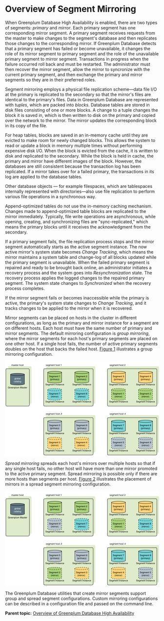 # Overview of Segment Mirroring 

When Greenplum Database High Availability is enabled, there are two types of segments: *primary* and *mirror*. Each primary segment has one corresponding mirror segment. A primary segment receives requests from the master to make changes to the segment's database and then replicates those changes to the corresponding mirror. If Greenplum Database detects that a primary segment has failed or become unavailable, it changes the role of its mirror segment to primary segment and the role of the unavailable primary segment to mirror segment. Transactions in progress when the failure occurred roll back and must be restarted. The administrator must then recover the mirror segment, allow the mirror to syncronize with the current primary segment, and then exchange the primary and mirror segments so they are in their preferred roles.

Segment mirroring employs a physical file replication scheme—data file I/O at the primary is replicated to the secondary so that the mirror's files are identical to the primary's files. Data in Greenplum Database are represented with *tuples*, which are packed into *blocks*. Database tables are stored in disk files consisting of one or more blocks. A change to a tuple changes the block it is saved in, which is then written to disk on the primary and copied over the network to the mirror. The mirror updates the corresponding block in its copy of the file.

For heap tables, blocks are saved in an in-memory cache until they are evicted to make room for newly changed blocks. This allows the system to read or update a block in memory multiple times without performing expensive disk I/O. When the block is evicted from the cache, it is written to disk and replicated to the secondary. While the block is held in cache, the primary and mirror have different images of the block. However, the databases are still consistent because the transaction log has been replicated. If a mirror takes over for a failed primary, the transactions in its log are applied to the database tables.

Other database objects — for example filespaces, which are tablespaces internally represented with directories—also use file replication to perform various file operations in a synchronous way.

Append-optimized tables do not use the in-memory caching mechanism. Changes made to append-optimized table blocks are replicated to the mirror immediately. Typically, file write operations are asynchronous, while opening, creating, and synchronizing files are "sync-replicated," which means the primary blocks until it receives the acknowledgment from the secondary.

If a primary segment fails, the file replication process stops and the mirror segment automatically starts as the active segment instance. The now active mirror's system state becomes *Change Tracking*, which means the mirror maintains a system table and change-log of all blocks updated while the primary segment is unavailable. When the failed primary segment is repaired and ready to be brought back online, an administrator initiates a recovery process and the system goes into *Resynchronization* state. The recovery process applies the logged changes to the repaired primary segment. The system state changes to *Synchronized* when the recovery process completes.

If the mirror segment fails or becomes inaccessible while the primary is active, the primary's system state changes to *Change Tracking*, and it tracks changes to be applied to the mirror when it is recovered.

Mirror segments can be placed on hosts in the cluster in different configurations, as long as the primary and mirror instance for a segment are on different hosts. Each host must have the same number of primary and mirror segments. The default mirroring configuration is *group mirroring*, where the mirror segments for each host's primary segments are placed on one other host. If a single host fails, the number of active primary segments doubles on the host that backs the failed host. [Figure 1](#fig_rrr_nt2_xt) illustrates a group mirroring configuration.

![Group Segment Mirroring in Greenplum Database](../../graphics/group-mirroring.png "Group Segment Mirroring in Greenplum Database")

*Spread mirroring* spreads each host's mirrors over multiple hosts so that if any single host fails, no other host will have more than one mirror promoted to the active primary segment. Spread mirroring is possible only if there are more hosts than segments per host. [Figure 2](#fig_ew1_qgg_xt) illustrates the placement of mirrors in a spread segment mirroring configuration.

![Spread Segment Mirroring in Greenplum Database](../../graphics/spread-mirroring.png "Spread Segment Mirroring in Greenplum Database")

The Greenplum Database utilities that create mirror segments support group and spread segment configurations. Custom mirroring configurations can be described in a configuration file and passed on the command line.

**Parent topic:** [Overview of Greenplum Database High Availability](../../highavail/topics/g-overview-of-high-availability-in-greenplum-database.html)

